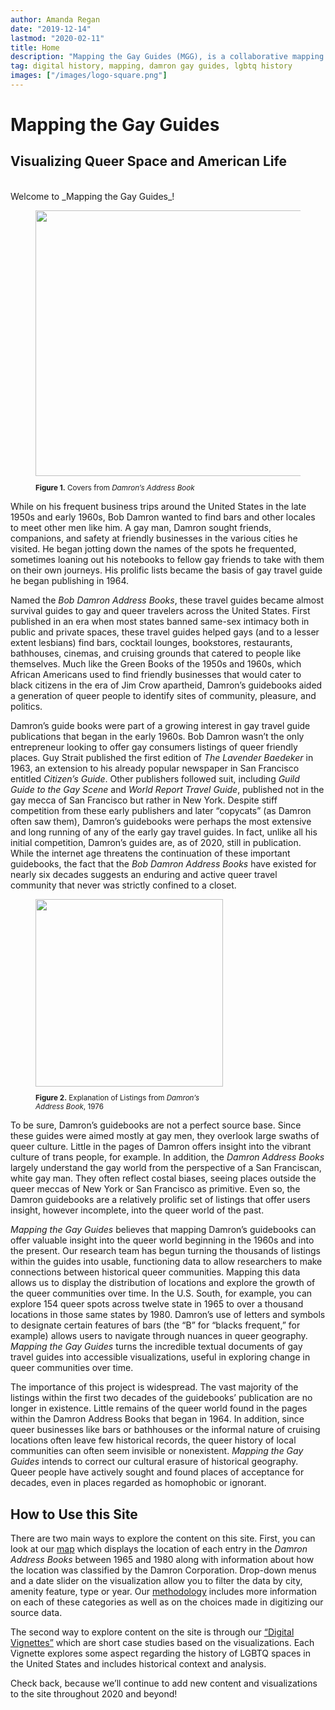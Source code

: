 ```yaml
---
author: Amanda Regan
date: "2019-12-14"
lastmod: "2020-02-11"
title: Home
description: "Mapping the Gay Guides (MGG), is a collaborative mapping project by Dr. Amanda Regan and Dr. Eric Gonzaba that draws on the Damron Guides, an early but longstanding travel guide aimed at gay men since the early 1960s."
tag: digital history, mapping, damron gay guides, lgbtq history
images: ["/images/logo-square.png"]
---
```


# Mapping the Gay Guides
## Visualizing Queer Space and American Life
<br>
Welcome to _Mapping the Gay Guides_!

<figure>
<img src="/images/home-damroncovers.png" class="image-right" style="width:425px;">
<figcaption class="caption-right alert-secondary" style="width:425px;"><small><p><b>Figure 1.</b> Covers from <i>Damron’s Address Book</i></p></small></figcaption>
</figure>

While on his frequent business trips around the United States in the late 1950s and early 1960s, Bob Damron wanted to find bars and other locales to meet other men like him. A gay man, Damron sought friends, companions, and safety at friendly businesses in the various cities he visited. He began jotting down the names of the spots he frequented, sometimes loaning out his notebooks to fellow gay friends to take with them on their own journeys. His prolific lists became the basis of gay travel guide he began publishing in 1964.

Named the _Bob Damron Address Books_, these travel guides became almost survival guides to gay and queer travelers across the United States. First published in an era when most states banned same-sex intimacy both in public and private spaces, these travel guides helped gays (and to a lesser extent lesbians) find bars, cocktail lounges, bookstores, restaurants, bathhouses, cinemas, and cruising grounds that catered to people like themselves. Much like the Green Books of the 1950s and 1960s, which African Americans used to find friendly businesses that would cater to black citizens in the era of Jim Crow apartheid, Damron’s guidebooks aided a generation of queer people to identify sites of community, pleasure, and politics.

Damron’s guide books were part of a growing interest in gay travel guide publications that began in the early 1960s. Bob Damron wasn’t the only entrepreneur looking to offer gay consumers listings of queer friendly places. Guy Strait published the first edition of _The Lavender Baedeker_ in 1963, an extension to his already popular newspaper in San Francisco entitled _Citizen’s Guide_. Other publishers followed suit, including _Guild Guide to the Gay Scene_ and _World Report Travel Guide_, published not in the gay mecca of San Francisco but rather in New York. Despite stiff competition from these early publishers and later “copycats” (as Damron often saw them), Damron’s guidebooks were perhaps the most extensive and long running of any of the early gay travel guides. In fact, unlike all his initial competition, Damron’s guides are, as of 2020, still in publication. While the internet age threatens the continuation of these important guidebooks, the fact that the _Bob Damron Address Books_ have existed for nearly six decades suggests an enduring and active queer travel community that never was strictly confined to a closet.

<figure>
<img src="/images/1976ExplanationofListings.png" class="image-left" style="width:300px;">
<figcaption class="caption-left alert-secondary" style="width:300px;"><small><p><b>Figure 2.</b> Explanation of Listings from <i>Damron’s Address Book</i>, 1976</p></small></figcaption>
</figure>

To be sure, Damron’s guidebooks are not a perfect source base. Since these guides were aimed mostly at gay men, they overlook large swaths of queer culture. Little in the pages of Damron offers insight into the vibrant culture of trans people, for example. In addition, the _Damron Address Books_ largely understand the gay world from the perspective of a San Franciscan, white gay man. They often reflect costal biases, seeing places outside the queer meccas of New York or San Francisco as primitive. Even so, the Damron guidebooks are a relatively prolific set of listings that offer users insight, however incomplete, into the queer world of the past.

_Mapping the Gay Guides_ believes that mapping Damron’s guidebooks can offer valuable insight into the queer world beginning in the 1960s and into the present. Our research team has begun turning the thousands of listings within the guides into usable, functioning data to allow researchers to make connections between historical queer communities. Mapping this data allows us to display the distribution of locations and explore the growth of the queer communities over time. In the U.S. South, for example, you can explore 154 queer spots across twelve state in 1965 to over a thousand locations in those same states by 1980. Damron’s use of letters and symbols to designate certain features of bars (the “B” for “blacks frequent,” for example) allows users to navigate through nuances in queer geography. _Mapping the Gay Guides_ turns the incredible textual documents of gay travel guides into accessible visualizations, useful in exploring change in queer communities over time.

The importance of this project is widespread. The vast majority of the listings within the first two decades of the guidebooks’ publication are no longer in existence. Little remains of the queer world found in the pages within the Damron Address Books that began in 1964. In addition, since queer businesses like bars or bathhouses or the informal nature of cruising locations often leave few historical records, the queer history of local communities can often seem invisible or nonexistent. _Mapping the Gay Guides_ intends to correct our cultural erasure of historical geography. Queer people have actively sought and found places of acceptance for decades, even in places regarded as homophobic or ignorant.   

## How to Use this Site
There are two main ways to explore the content on this site. First, you can look at our [map](/map) which displays the location of each entry in the _Damron Address Books_ between 1965 and 1980 along with information about how the location was classified by the Damron Corporation. Drop-down menus and a date slider on the visualization allow you to filter the data by city, amenity feature, type or year. Our [methodology](/methodology) includes more information on each of these categories as well as on the choices made in digitizing our source data.

The second way to explore content on the site is through our [“Digital Vignettes”](/articles) which are short case studies based on the visualizations. Each Vignette explores some aspect regarding the history of LGBTQ spaces in the United States and includes historical context and analysis.

Check back, because we’ll continue to add new content and visualizations to the site throughout 2020 and beyond!
